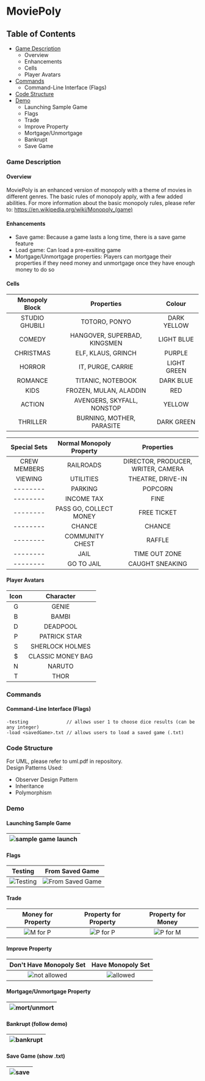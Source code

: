 # MoviePoly

## Table of Contents
* [Game Description](#game-description)
  * Overview
  * Enhancements
  * Cells
  * Player Avatars
* [Commands](#commands)
  * Command-Line Interface (Flags)
* [Code Structure](#code-structure)
* [Demo](#demo)
  * Launching Sample Game
  * Flags
  * Trade
  * Improve Property
  * Mortgage/Unmortgage
  * Bankrupt
  * Save Game

### Game Description
#### Overview
MoviePoly is an enhanced version of monopoly with a theme of movies in different genres. The basic rules of monopoly apply, with a few added abilities. For more information about the basic monopoly rules, please refer to: https://en.wikipedia.org/wiki/Monopoly_(game)
#### Enhancements
* Save game: Because a game lasts a long time, there is a save game feature
* Load game: Can load a pre-exsiting game
* Mortgage/Unmortgage properties: Players can mortgage their properties if they need money and unmortgage once they have enough money to do so
#### Cells
|**Monopoly Block**|**Properties**|**Colour**|
|:-------:|:-------:|:-------:|
|STUDIO GHUBILI|TOTORO, PONYO|DARK YELLOW|
|COMEDY|HANGOVER, SUPERBAD, KINGSMEN|LIGHT BLUE|
|CHRISTMAS|ELF, KLAUS, GRINCH|PURPLE|
|HORROR|IT, PURGE, CARRIE|LIGHT GREEN|
|ROMANCE|TITANIC, NOTEBOOK|DARK BLUE|
|KIDS|FROZEN, MULAN, ALADDIN|RED|
|ACTION|AVENGERS, SKYFALL, NONSTOP|YELLOW|
|THRILLER|BURNING, MOTHER, PARASITE|DARK GREEN|

|**Special Sets**|**Normal Monopoly Property**|**Properties**|
|:-------:|:-------:|:-------:|
|CREW MEMBERS|RAILROADS|DIRECTOR, PRODUCER, WRITER, CAMERA|
|VIEWING|UTILITIES|THEATRE, DRIVE-IN|
|--------|PARKING|POPCORN|
|--------|INCOME TAX|FINE|
|--------|PASS GO, COLLECT MONEY|FREE TICKET|
|--------|CHANCE|CHANCE|
|--------|COMMUNITY CHEST|RAFFLE|
|--------|JAIL|TIME OUT ZONE|
|--------|GO TO JAIL| CAUGHT SNEAKING|
#### Player Avatars
|**Icon**|**Character**|
|:-------:|:-------:|
|G|GENIE|
|B|BAMBI|
|D|DEADPOOL|
|P|PATRICK STAR|
|S|SHERLOCK HOLMES|
|$|CLASSIC MONEY BAG|
|N|NARUTO|
|T|THOR|

### Commands
#### Command-Line Interface (Flags)
```
-testing              // allows user 1 to choose dice results (can be any integer)
-load <savedGame>.txt // allows users to load a saved game (.txt)
```

### Code Structure
For UML, please refer to uml.pdf in repository. <br>
Design Patterns Used:
* Observer Design Pattern
* Inheritance
* Polymorphism

### Demo
#### Launching Sample Game
| ![sample game launch](//url) |
|:-------:|
#### Flags
|**Testing**|**From Saved Game**|
|:-------:|:-------:|
| ![Testing](//url) | ![From Saved Game](//url) |
#### Trade
|**Money for Property**|**Property for Property**|**Property for Money**|
|:-------:|:-------:|:-------:|
| ![M for P](//url) | ![P for P](//url) | ![P for M](//url) |
#### Improve Property
|**Don't Have Monopoly Set**|**Have Monopoly Set**|
|:-------:|:-------:|
| ![not allowed](//url) | ![allowed](//url) |
#### Mortgage/Unmortgage Property
| ![mort/unmort](//url) |
|:-------:|
#### Bankrupt (follow demo)
| ![bankrupt](//url) |
|:-------:|
#### Save Game (show .txt)
| ![save](//url) |
|:-------:|
